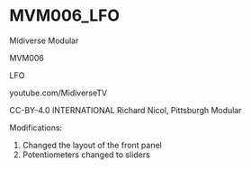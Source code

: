 # MVM006_LFO

Midiverse Modular

MVM006

LFO

youtube.com/MidiverseTV

CC-BY-4.0 INTERNATIONAL Richard Nicol, Pittsburgh Modular

Modifications:
  1. Changed the layout of the front panel
  2. Potentiometers changed to sliders
